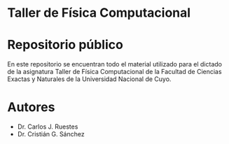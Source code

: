 # Taller de Física Computacional
# Repositorio público

En este repositorio se encuentran todo el material utilizado para el dictado de la asignatura Taller de Física Computacional de la Facultad de Ciencias Exactas y Naturales de la Universidad Nacional de Cuyo. 

# Autores

 - Dr. Carlos J. Ruestes
 - Dr. Cristián G. Sánchez
